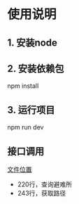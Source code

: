 # 使用说明

## 1. 安装node

## 2. 安装依赖包
npm install

## 3. 运行项目
npm run dev

## 接口调用

[文件位置](src/App.vue)
- 220行，查询避难所
- 243行，获取路径


